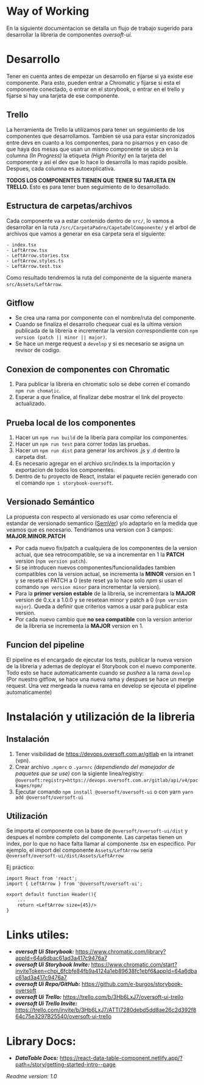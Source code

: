 # Way of Working

En la siguiente documentacion se detalla un flujo de trabajo sugerido para desarrollar la libreria de componentes
_oversoft-ui_.

# Desarrollo

Tener en cuenta antes de empezar un desarrollo en fijarse si ya existe ese componente. Para esto, pueden entrar a Chromatic
y fijarse si esta el componente conectado, o entrar en el storybook, o entrar en el trello y fijarse si hay una tarjeta
de ese componente.

## Trello

La herramienta de Trello la utilizamos para tener un seguimiento de los componentes que desarrollamos. Tambien se usa
para estar sincronizados entre devs en cuanto a los componentes, para no pisarnos y en caso de que haya dos mesas que
usan un mismo componente se ubica en la columna _(In Progress)_ la etiqueta _(High Priority)_ en la tarjeta del componente y asi el dev que lo hace lo desarrolla lo mas rapido
posible. Despues, cada columna es autoexplicativa.

**TODOS LOS COMPONENTES TIENEN QUE TENER SU TARJETA EN TRELLO.** Esto es para tener buen seguimiento de lo desarrollado.

## Estructura de carpetas/archivos

Cada componente va a estar contenido dentro de `src/`, lo vamos a desarrollar en la ruta
`/src/CarpetaPadre/CapetaDelComponente/` y el arbol de archivos que vamos a generar en esa carpeta sera el
siguiente:

```
- index.tsx
- LeftArrow.tsx
- LeftArrow.stories.tsx
- LeftArrow.styles.ts
- LeftArrow.test.tsx
```

Como resultado tendremos la ruta del componente de la siguente manera `src/Assets/LeftArrow`.

## Gitflow

- Se crea una rama por componente con el nombre/ruta del componente.
- Cuando se finaliza el desarrollo chequear cual es la ultima version publicada de la libreria e incrementar la
  version correspondiente con `npm version (patch || minor || major)`.
- Se hace un merge request a `develop` y si es necesario se asigna un revisor de codigo.

## Conexion de componentes con Chromatic

1. Para publicar la libreria en chromatic solo se debe corren el comando `npm run chomatic`.
2. Esperar a que finalice, al finalizar debe mostrar el link del proyecto actualizado.

## Prueba local de los componentes

1. Hacer un `npm run build` de la libería para compilar los componentes.
2. Hacer un `npm run test` para correr todas las pruebas.
3. Hacer un `npm run dist` para generar los archivos .js y .d dentro la carpeta dist.
4. Es necesario agregar en el archivo src/index.ts la importación y exportacion de todos los componentes.
5. Dentro de tu proyecto de React, instalar el paquete recién generado con el comando `npm i storybook-oversoft`.

## Versionado Semántico

La propuesta con respecto al versionado es usar como referencia el estandar de versionado semantico
([SemVer](https://semver.org/lang/es/)) y/o adaptarlo en la medida que veamos que es necesario. Tendriamos una version
con 3 campos: **MAJOR.MINOR.PATCH**

- Por cada nuevo fix/patch a cualquiera de los componentes de la version actual, que sea retrocompatible, se va a
  incrementar en 1 la **PATCH** version (`npm version patch`).
- Si se introducen nuevos componentes/funcionalidades tambien compatibles con la version actual, se incrementa la
  **MINOR** version en 1 y se reseta el PATCH a 0 (este reset ya lo hace solo _npm_ si usan el comando
  `npm version minor` para incrementar la version).
- Para la **primer version estable** de la libreria, se incrementara la **MAJOR** version de 0.x.x a 1.0.0 y se
  resetean minor y patch a 0 (`npm version major`). Queda a definir que criterios vamos a usar para publicar esta
  version.
- Por cada nuevo cambio que **no sea compatible** con la version anterior de la libreria se incrementa la **MAJOR**
  version en 1.

## Funcion del pipeline

El pipeline es el encargado de ejecutar los tests, publicar la nueva version de la libreria y ademas de deployar el
Storybook con el nuevo componente. Todo esto se hace automaticamente cuando se _pushea_ a la rama `develop` (Por nuestro
gitflow, se hace una nueva rama y despues se hace un merge request. Una vez mergeada la nueva rama en develop se ejecuta
el pipeline automaticamente)

# Instalación y utilización de la libreria

## Instalación

1. Tener visibilidad de https://devops.oversoft.com.ar/gitlab en la intranet (vpn).
2. Crear archivo `.npmrc` o `.yarnrc` _(dependiendo del manejador de paquetes que se use)_ con la sigiente
   linea/registry: `@oversoft:registry=https://devops.oversoft.com.ar/gitlab/api/v4/packages/npm/`
3. Ejecutar comando `npm install @oversoft/oversoft-ui` o con yarn `yarn add @oversoft/oversoft-ui`

## Utilización

Se importa el componente con la base de `@oversoft/oversoft-ui/dist` y despues el nombre completo del componente. Las
carpetas tienen un index, por lo que no hace falta llamar al componente .tsx en especifico. Por ejemplo, el import del
componente `Assets/LeftArrow` sería `@oversoft/oversoft-ui/dist/Assets/LeftArrow`

Ej práctico:

```JSX
import React from 'react';
import { LeftArrow } from '@oversoft/oversoft-ui';

export default function Header(){
    ...
    return <LeftArrow size={45}/>
}
```

# Links utiles:

- **_oversoft Ui Storybook:_** https://www.chromatic.com/library?appId=64a6dbac61ad3a417c9476a7
- **_oversoft Ui Storybook Invite:_** https://www.chromatic.com/start?inviteToken=chpi_6fcbfe84fb9a4124a1eb89638fc1ebf6&appId=64a6dbac61ad3a417c9476a7
- **_oversoft Ui Repo/GitHub:_** https://github.com/e-burgos/storybook-oversoft
- **_oversoft Ui Trello:_** https://trello.com/b/3Hb6LxJ7/oversoft-ui-trello
- **_oversoft Ui Trello Invite:_** https://trello.com/invite/b/3Hb6LxJ7/ATTI7280debd5dd8ae26c2d392f864c75e3297B25540/oversoft-ui-trello

# Library Docs:

- **_DataTable Docs:_** https://react-data-table-component.netlify.app/?path=/story/getting-started-intro--page

_Readme version: 1.0_
